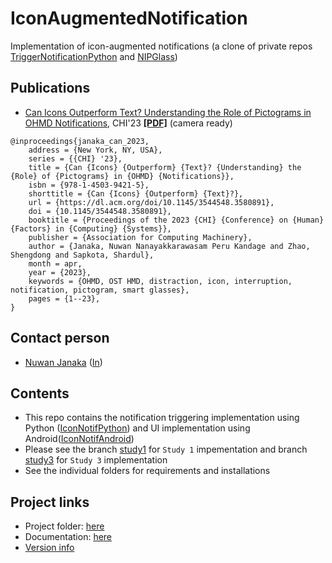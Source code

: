 # IconAugmentedNotification
Implementation of icon-augmented notifications (a clone of private repos [TriggerNotificationPython](https://github.com/NUS-HCILab/TriggerNotificationPython) and [NIPGlass](https://github.com/NUS-HCILab/NIPGlass))

## Publications
- [Can Icons Outperform Text? Understanding the Role of Pictograms in OHMD Notifications](https://doi.org/10.1145/3544548.3580891), CHI'23 [**[PDF]**](CHI2023_icon_notification.pdf) (camera ready)
```
@inproceedings{janaka_can_2023,
	address = {New York, NY, USA},
	series = {{CHI} '23},
	title = {Can {Icons} {Outperform} {Text}? {Understanding} the {Role} of {Pictograms} in {OHMD} {Notifications}},
	isbn = {978-1-4503-9421-5},
	shorttitle = {Can {Icons} {Outperform} {Text}?},
	url = {https://dl.acm.org/doi/10.1145/3544548.3580891},
	doi = {10.1145/3544548.3580891},
	booktitle = {Proceedings of the 2023 {CHI} {Conference} on {Human} {Factors} in {Computing} {Systems}},
	publisher = {Association for Computing Machinery},
	author = {Janaka, Nuwan Nanayakkarawasam Peru Kandage and Zhao, Shengdong and Sapkota, Shardul},
	month = apr,
	year = {2023},
	keywords = {OHMD, OST HMD, distraction, icon, interruption, notification, pictogram, smart glasses},
	pages = {1--23},
}
```

## Contact person
- [Nuwan Janaka](https://www.nus-hci.org/team/nuwan-janaka/) ([In](https://www.linkedin.com/in/nuwan-janaka/))


## Contents
- This repo contains the notification triggering implementation using Python ([IconNotifPython](IconNotifPython)) and UI implementation using Android([IconNotifAndroid](IconNotifAndroid))
- Please see the branch [study1](https://github.com/NUS-HCILab/IconAugmentedNotification/tree/study1) for `Study 1` impementation and branch [study3](https://github.com/NUS-HCILab/IconAugmentedNotification/tree/study3) for `Study 3` implementation
- See the individual folders for requirements and installations


## Project links
- Project folder: [here](https://drive.google.com/drive/folders/1zZYvjF--VpggbSNPtFa_dcAC_026Mlge)
- Documentation: [here](https://docs.google.com/document/d/1qgYoj-VaLJl52Zb5gxaIaBdFrFKFQf5nia-V55y7quk/view)
- [Version info](VERSION.md)




